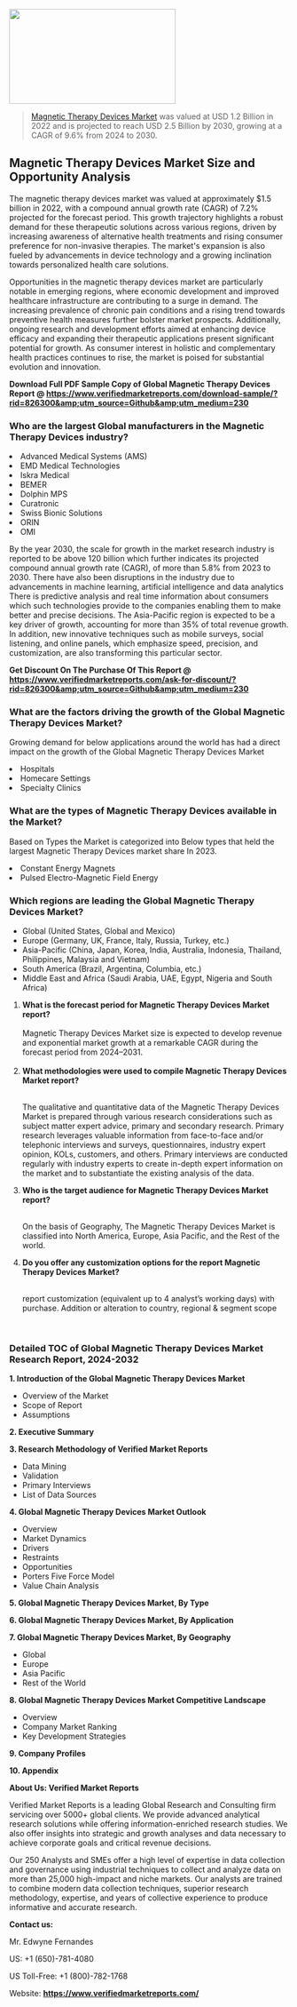 <img src="https://ffe5etoiles.com/wp-content/uploads/2024/12/MST1-300x171.png" alt="" width="300" height="171" class="alignnone size-medium wp-image-20088" /><blockquote><p><p><a href="https://www.verifiedmarketreports.com/download-sample/?rid=826300&utm_source=Github&utm_medium=230" target="_blank">Magnetic Therapy Devices Market</a> was valued at USD 1.2 Billion in 2022 and is projected to reach USD 2.5 Billion by 2030, growing at a CAGR of 9.6% from 2024 to 2030.</p></blockquote><p><h2>Magnetic Therapy Devices Market Size and Opportunity Analysis</h2><p>The magnetic therapy devices market was valued at approximately $1.5 billion in 2022, with a compound annual growth rate (CAGR) of 7.2% projected for the forecast period. This growth trajectory highlights a robust demand for these therapeutic solutions across various regions, driven by increasing awareness of alternative health treatments and rising consumer preference for non-invasive therapies. The market's expansion is also fueled by advancements in device technology and a growing inclination towards personalized health care solutions.</p><p>Opportunities in the magnetic therapy devices market are particularly notable in emerging regions, where economic development and improved healthcare infrastructure are contributing to a surge in demand. The increasing prevalence of chronic pain conditions and a rising trend towards preventive health measures further bolster market prospects. Additionally, ongoing research and development efforts aimed at enhancing device efficacy and expanding their therapeutic applications present significant potential for growth. As consumer interest in holistic and complementary health practices continues to rise, the market is poised for substantial evolution and innovation.</p></p><p class=""><strong>Download Full PDF Sample Copy of Global Magnetic Therapy Devices Report @ <a href="https://www.verifiedmarketreports.com/download-sample/?rid=826300&amp;utm_source=Github&amp;utm_medium=230" target="_blank">https://www.verifiedmarketreports.com/download-sample/?rid=826300&amp;utm_source=Github&amp;utm_medium=230</a></strong></p><h3 id="" class="">Who are the largest Global manufacturers in the Magnetic Therapy Devices industry?</h3><p><li>Advanced Medical Systems (AMS)</li><li> EMD Medical Technologies</li><li> Iskra Medical</li><li> BEMER</li><li> Dolphin MPS</li><li> Curatronic</li><li> Swiss Bionic Solutions</li><li> ORIN</li><li> OMI</li></p><div class=""><div class="" dir="" data-message-author-role="" data-message-id="" data-message-model-slug=""><div class=""><div class=""><div class=""><div class="" dir="" data-message-author-role="" data-message-id="" data-message-model-slug=""><div class=""><div class=""><p>By the year 2030, the scale for growth in the market research industry is reported to be above 120 billion which further indicates its projected compound annual growth rate (CAGR), of more than 5.8% from 2023 to 2030. There have also been disruptions in the industry due to advancements in machine learning, artificial intelligence and data analytics There is predictive analysis and real time information about consumers which such technologies provide to the companies enabling them to make better and precise decisions. The Asia-Pacific region is expected to be a key driver of growth, accounting for more than 35% of total revenue growth. In addition, new innovative techniques such as mobile surveys, social listening, and online panels, which emphasize speed, precision, and customization, are also transforming this particular sector.</p><p><strong>Get Discount On The Purchase Of This Report @&nbsp; <a href="https://www.verifiedmarketreports.com/ask-for-discount/?rid=826300&amp;utm_source=Github&amp;utm_medium=230" target="_blank">https://www.verifiedmarketreports.com/ask-for-discount/?rid=826300&amp;utm_source=Github&amp;utm_medium=230</a></strong></p></div></div></div></div></div></div></div></div><h3 id="" class="">What are the factors driving the growth of the Global Magnetic Therapy Devices Market?</h3><p id="" class="">Growing demand for below applications around the world has had a direct impact on the growth of the Global Magnetic Therapy Devices Market</p><p id="" class=""><li>Hospitals</li><li> Homecare Settings</li><li> Specialty Clinics</li></p><h3 id="" class="">What are the types of Magnetic Therapy Devices available in the Market?</h3><p id="" class="">Based on Types the Market is categorized into Below types that held the largest Magnetic Therapy Devices market share In 2023.</p><p id="" class=""><li>Constant Energy Magnets</li><li> Pulsed Electro-Magnetic Field Energy</li></p><h3 id="" class="">Which regions are leading the Global Magnetic Therapy Devices Market?</h3><ul><li>Global (United States, Global and Mexico)</li><li>Europe (Germany, UK, France, Italy, Russia, Turkey, etc.)</li><li>Asia-Pacific (China, Japan, Korea, India, Australia, Indonesia, Thailand, Philippines, Malaysia and Vietnam)</li><li>South America (Brazil, Argentina, Columbia, etc.)</li><li>Middle East and Africa (Saudi Arabia, UAE, Egypt, Nigeria and South Africa)</li></ul><p><ol><li><strong>What is the forecast period for Magnetic Therapy Devices Market report?<br /></strong><br /><span data-sheets-root="1" data-sheets-value="{&quot;1&quot;:2,&quot;2&quot;:&quot;XXXX size is expected to develop revenue and exponential market growth at a remarkable CAGR during the forecast period from 2024&ndash;2030.&quot;}" data-sheets-userformat="{&quot;2&quot;:12674,&quot;4&quot;:{&quot;1&quot;:2,&quot;2&quot;:16776960},&quot;10&quot;:2,&quot;11&quot;:0,&quot;15&quot;:&quot;Arial&quot;,&quot;16&quot;:12}">Magnetic Therapy Devices Market size is expected to develop revenue and exponential market growth at a remarkable CAGR during the forecast period from 2024&ndash;2031.</span><br /><br /></li><li><strong>What methodologies were used to compile Magnetic Therapy Devices Market report?<br /><br /></strong><p>The qualitative and quantitative data of the&nbsp;Magnetic Therapy Devices Market is prepared through various research considerations such as subject matter expert advice, primary and secondary research. Primary research leverages valuable information from face-to-face and/or telephonic interviews and surveys, questionnaires, industry expert opinion, KOLs, customers, and others. Primary interviews are conducted regularly with industry experts to create in-depth expert information on the market and to substantiate the existing analysis of the data.&nbsp;</p></li><li><strong>Who is the target audience for Magnetic Therapy Devices Market report?<br /><br /></strong><p>On the basis of Geography, The&nbsp;Magnetic Therapy Devices Market is classified into North America, Europe, Asia Pacific, and the Rest of the world.</p></li><li><strong>Do you offer any customization options for the report Magnetic Therapy Devices Market?<br /><br /></strong><p>report customization (equivalent up to 4 analyst&rsquo;s working days) with purchase. Addition or alteration to country, regional &amp; segment scope</p><p>&nbsp;</p></li></ol></p><h3 id="" class="">Detailed TOC of Global Magnetic Therapy Devices Market Research Report, 2024-2032</h3><p id="" class=""><strong>1. Introduction of the Global Magnetic Therapy Devices Market</strong></p><ul><li>Overview of the Market</li><li>Scope of Report</li><li>Assumptions</li></ul><p id="" class=""><strong>2. Executive Summary</strong></p><p id="" class=""><strong>3. Research Methodology of&nbsp;Verified Market Reports</strong></p><ul><li>Data Mining</li><li>Validation</li><li>Primary Interviews</li><li>List of Data Sources</li></ul><p id="" class=""><strong>4. Global Magnetic Therapy Devices Market Outlook</strong></p><ul><li>Overview</li><li>Market Dynamics</li><li>Drivers</li><li>Restraints</li><li>Opportunities</li><li>Porters Five Force Model</li><li>Value Chain Analysis</li></ul><p id="" class=""><strong>5. Global Magnetic Therapy Devices Market, By&nbsp;Type</strong></p><p id="" class=""><strong>6. Global Magnetic Therapy Devices Market, By Application</strong></p><p id="" class=""><strong>7. Global Magnetic Therapy Devices Market, By Geography</strong></p><ul><li>Global</li><li>Europe</li><li>Asia Pacific</li><li>Rest of the World</li></ul><p id="" class=""><strong>8. Global Magnetic Therapy Devices Market Competitive Landscape</strong></p><ul><li>Overview</li><li>Company Market Ranking</li><li>Key Development Strategies</li></ul><p id="" class=""><strong>9. Company Profiles</strong></p><p id="" class=""><strong>10. Appendix</strong></p><p id="" class=""><strong>About Us: Verified Market Reports</strong></p><p id="" class="">Verified Market Reports is a leading Global Research and Consulting firm servicing over 5000+ global clients. We provide advanced analytical research solutions while offering information-enriched research studies. We also offer insights into strategic and growth analyses and data necessary to achieve corporate goals and critical revenue decisions.</p><p id="" class="">Our 250 Analysts and SMEs offer a high level of expertise in data collection and governance using industrial techniques to collect and analyze data on more than 25,000 high-impact and niche markets. Our analysts are trained to combine modern data collection techniques, superior research methodology, expertise, and years of collective experience to produce informative and accurate research.</p><p id="" class=""><strong>Contact us:</strong></p><p id="" class="">Mr. Edwyne Fernandes</p><p id="" class="">US: +1 (650)-781-4080</p><p id="" class="">US Toll-Free: +1 (800)-782-1768</p><p id="" class="">Website: <a target="" data-test-app-aware-link=""><strong>https://www.verifiedmarketreports.com/</strong></a></p>
